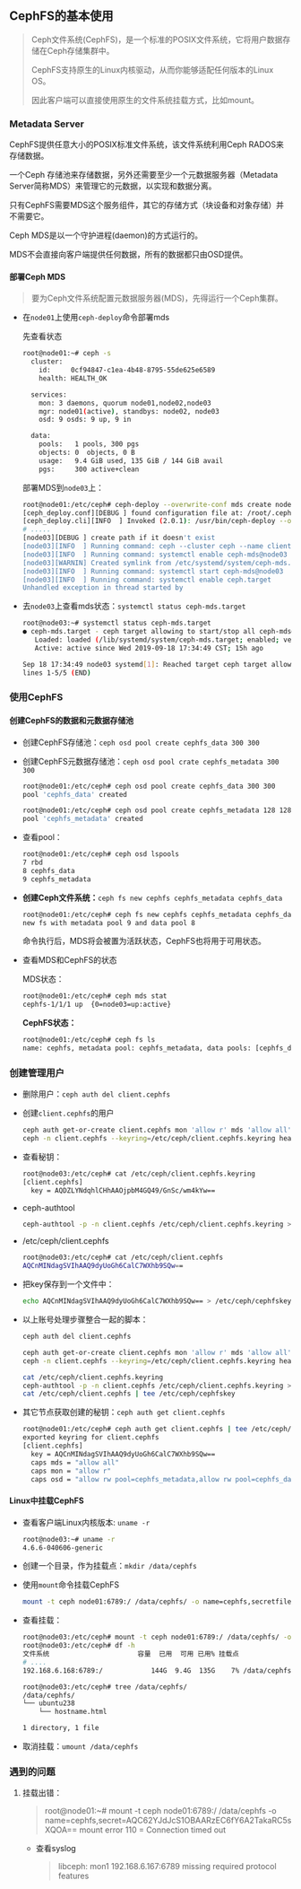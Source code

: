 ## CephFS的基本使用

> Ceph文件系统(CephFS)，是一个标准的POSIX文件系统，它将用户数据存储在Ceph存储集群中。
>
> CephFS支持原生的Linux内核驱动，从而你能够适配任何版本的Linux OS。
>
> 因此客户端可以直接使用原生的文件系统挂载方式，比如mount。



### Metadata Server

CephFS提供任意大小的POSIX标准文件系统，该文件系统利用Ceph RADOS来存储数据。

一个Ceph 存储池来存储数据，另外还需要至少一个元数据服务器（Metadata Server简称MDS）来管理它的元数据，以实现和数据分离。

只有CephFS需要MDS这个服务组件，其它的存储方式（块设备和对象存储）并不需要它。

Ceph MDS是以一个守护进程(daemon)的方式运行的。

MDS不会直接向客户端提供任何数据，所有的数据都只由OSD提供。



#### 部署Ceph MDS

> 要为Ceph文件系统配置元数据服务器(MDS)，先得运行一个Ceph集群。

- 在`node01`上使用`ceph-deploy`命令部署mds

  先查看状态

  ```bash
  root@node01:~# ceph -s
    cluster:
      id:     0cf94847-c1ea-4b48-8795-55de625e6589
      health: HEALTH_OK
  
    services:
      mon: 3 daemons, quorum node01,node02,node03
      mgr: node01(active), standbys: node02, node03
      osd: 9 osds: 9 up, 9 in
  
    data:
      pools:   1 pools, 300 pgs
      objects: 0  objects, 0 B
      usage:   9.4 GiB used, 135 GiB / 144 GiB avail
      pgs:     300 active+clean
  ```

  部署MDS到`node03`上：

  ```bash
  root@node01:/etc/ceph# ceph-deploy --overwrite-conf mds create node03
  [ceph_deploy.conf][DEBUG ] found configuration file at: /root/.cephdeploy.conf
  [ceph_deploy.cli][INFO  ] Invoked (2.0.1): /usr/bin/ceph-deploy --overwrite-conf mds create node03
  # .....
  [node03][DEBUG ] create path if it doesn't exist
  [node03][INFO  ] Running command: ceph --cluster ceph --name client.bootstrap-mds --keyring /var/lib/ceph/bootstrap-mds/ceph.keyring auth get-or-create mds.node03 osd allow rwx mds allow mon allow profile mds -o /var/lib/ceph/mds/ceph-node03/keyring
  [node03][INFO  ] Running command: systemctl enable ceph-mds@node03
  [node03][WARNIN] Created symlink from /etc/systemd/system/ceph-mds.target.wants/ceph-mds@node03.service to /lib/systemd/system/ceph-mds@.service.
  [node03][INFO  ] Running command: systemctl start ceph-mds@node03
  [node03][INFO  ] Running command: systemctl enable ceph.target
  Unhandled exception in thread started by
  ```

- 去`node03`上查看mds状态：`systemctl status ceph-mds.target`

  ```bash
  root@node03:~# systemctl status ceph-mds.target
  ● ceph-mds.target - ceph target allowing to start/stop all ceph-mds@.service
     Loaded: loaded (/lib/systemd/system/ceph-mds.target; enabled; vendor pres
     Active: active since Wed 2019-09-18 17:34:49 CST; 15h ago
  
  Sep 18 17:34:49 node03 systemd[1]: Reached target ceph target allowing to st
  lines 1-5/5 (END)
  ```



### 使用CephFS

#### 创建CephFS的数据和元数据存储池

- 创建CephFS存储池：`ceph osd pool create cephfs_data 300 300`

- 创建CephFS元数据存储池：`ceph osd pool crate cephfs_metadata 300 300`
  ```bash
  root@node01:/etc/ceph# ceph osd pool create cephfs_data 300 300
  pool 'cephfs_data' created
  
  root@node01:/etc/ceph# ceph osd pool create cephfs_metadata 128 128
  pool 'cephfs_metadata' created
  ```

- 查看pool：

  ```bash
  root@node01:/etc/ceph# ceph osd lspools
  7 rbd
  8 cephfs_data
  9 cephfs_metadata
  ```

- **创建Ceph文件系统：**`ceph fs new cephfs cephfs_metadata cephfs_data`

  ```bash
  root@node01:/etc/ceph# ceph fs new cephfs cephfs_metadata cephfs_data
  new fs with metadata pool 9 and data pool 8
  ```

  命令执行后，MDS将会被置为活跃状态，CephFS也将用于可用状态。

- 查看MDS和CephFS的状态

  MDS状态：

  ```bash
  root@node01:/etc/ceph# ceph mds stat
  cephfs-1/1/1 up  {0=node03=up:active}
  ```

  **CephFS状态：**

  ```bash
  root@node01:/etc/ceph# ceph fs ls
  name: cephfs, metadata pool: cephfs_metadata, data pools: [cephfs_data ]
  ```



### 创建管理用户

- 删除用户：`ceph auth del client.cephfs`

- 创建`client.cephfs`的用户

  ```bash
  ceph auth get-or-create client.cephfs mon 'allow r' mds 'allow all' osd 'allow rw pool=cephfs_metadata,allow rw pool=cephfs_data' -o /etc/ceph/client.cephfs.keyring
  ceph -n client.cephfs --keyring=/etc/ceph/client.cephfs.keyring health
  ```

- 查看秘钥：

  ```bash
  root@node03:/etc/ceph# cat /etc/ceph/client.cephfs.keyring
  [client.cephfs]
  	key = AQDZLYNdqhlCHhAAOjpbM4GQ49/GnSc/wm4kYw==
  ```

- ceph-authtool

  ```bash
  ceph-authtool -p -n client.cephfs /etc/ceph/client.cephfs.keyring > /etc/ceph/client.cephfs
  ```

- /etc/ceph/client.cephfs

  ```bash
  root@node03:/etc/ceph# cat /etc/ceph/client.cephfs
  AQCnMINdagSVIhAAQ9dyUoGh6CalC7WXhb9SQw==
  ```

- 把key保存到一个文件中：

  ```bash
  echo AQCnMINdagSVIhAAQ9dyUoGh6CalC7WXhb9SQw== > /etc/ceph/cephfskey
  ```

- 以上账号处理步骤整合一起的脚本：

  ```bash
  ceph auth del client.cephfs
  
  ceph auth get-or-create client.cephfs mon 'allow r' mds 'allow all' osd 'allow rw pool=cephfs_metadata,allow rw pool=cephfs_data' -o /etc/ceph/client.cephfs.keyring
  ceph -n client.cephfs --keyring=/etc/ceph/client.cephfs.keyring health
  
  cat /etc/ceph/client.cephfs.keyring
  ceph-authtool -p -n client.cephfs /etc/ceph/client.cephfs.keyring > /etc/ceph/client.cephfs
  cat /etc/ceph/client.cephfs | tee /etc/ceph/cephfskey
  ```

- 其它节点获取创建的秘钥：`ceph auth get client.cephfs `

  ```bash
  root@node01:/etc/ceph# ceph auth get client.cephfs | tee /etc/ceph/client.cephfs.keyring
  exported keyring for client.cephfs
  [client.cephfs]
  	key = AQCnMINdagSVIhAAQ9dyUoGh6CalC7WXhb9SQw==
  	caps mds = "allow all"
  	caps mon = "allow r"
  	caps osd = "allow rw pool=cephfs_metadata,allow rw pool=cephfs_data"
  ```

  

#### Linux中挂载CephFS

- 查看客户端Linux内核版本: `uname -r`

  ```bash
  root@node03:~# uname -r
  4.6.6-040606-generic
  ```

- 创建一个目录，作为挂载点：`mkdir /data/cephfs`

- 使用`mount`命令挂载CephFS

  ```bash
  mount -t ceph node01:6789:/ /data/cephfs/ -o name=cephfs,secretfile=/etc/ceph/cephfskey
  ```

- 查看挂载：

  ```bash
  root@node03:/etc/ceph# mount -t ceph node01:6789:/ /data/cephfs/ -o name=cephfs,secretfile=/etc/ceph/cephfskey
  root@node03:/etc/ceph# df -h
  文件系统                      容量  已用  可用 已用% 挂载点
  # ....
  192.168.6.168:6789:/            144G  9.4G  135G    7% /data/cephfs
  
  root@node03:/etc/ceph# tree /data/cephfs/
  /data/cephfs/
  └── ubuntu238
      └── hostname.html
  
  1 directory, 1 file
  ```

- 取消挂载：`umount /data/cephfs`

### 遇到的问题



1. 挂载出错：

   > root@node01:~# mount -t ceph node01:6789:/ /data/cephfs -o name=cephfs,secret=AQC62YJdJcS1OBAARzEC6fY6A2TakaRC5sXQOA==
   > mount error 110 = Connection timed out

   - 查看syslog

     > libceph: mon1 192.168.6.167:6789 missing required protocol features





